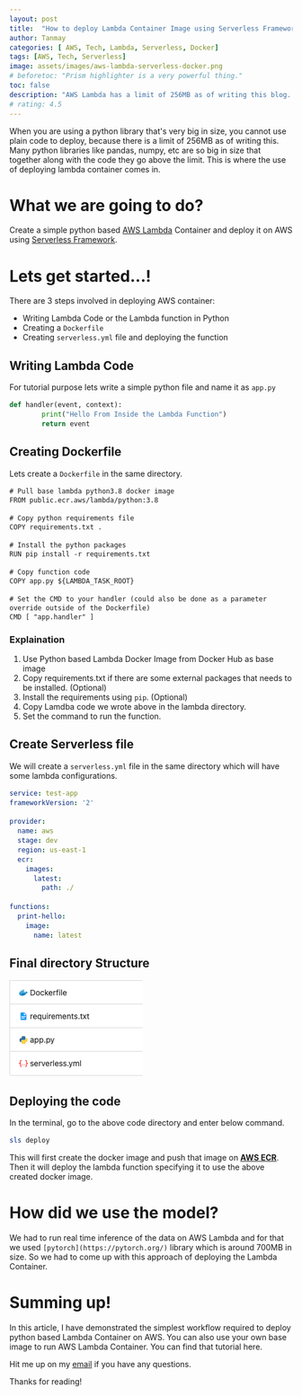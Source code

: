 ```yaml
---
layout: post
title:  "How to deploy Lambda Container Image using Serverless Framework"
author: Tanmay
categories: [ AWS, Tech, Lambda, Serverless, Docker]
tags: [AWS, Tech, Serverless]
image: assets/images/aws-lambda-serverless-docker.png
# beforetoc: "Prism highlighter is a very powerful thing."
toc: false
description: "AWS Lambda has a limit of 256MB as of writing this blog. Many python libraries like pandas, numpy, etc are so big in size that together along with the code they go above the limit. This is where the use of deploying lambda container comes in."
# rating: 4.5
---
```

When you are using a python library that's very big in size, you cannot use plain code to deploy, because there is a limit of 256MB as of writing this. Many python libraries like pandas, numpy, etc are so big in size that together along with the code they go above the limit. This is where the use of deploying lambda container comes in.

# What we are going to do?

Create a simple python based [AWS Lambda](https://aws.amazon.com/lambda/) Container and deploy it on AWS using [Serverless Framework](https://www.serverless.com/).

# Lets get started...!

There are 3 steps involved in deploying AWS container:

- Writing Lambda Code or the Lambda function in Python
- Creating a `Dockerfile`
- Creating `serverless.yml` file and deploying the function

## Writing Lambda Code

For tutorial purpose lets write a simple python file and name it as `app.py`

```python
def handler(event, context):
		print("Hello From Inside the Lambda Function")
		return event
```

## Creating Dockerfile

Lets create a `Dockerfile` in the same directory.

```docker
# Pull base lambda python3.8 docker image
FROM public.ecr.aws/lambda/python:3.8

# Copy python requirements file
COPY requirements.txt .

# Install the python packages
RUN pip install -r requirements.txt

# Copy function code
COPY app.py ${LAMBDA_TASK_ROOT}

# Set the CMD to your handler (could also be done as a parameter override outside of the Dockerfile)
CMD [ "app.handler" ]
```

### Explaination

1. Use Python based Lambda Docker Image from Docker Hub as base image
2. Copy requirements.txt if there are some external packages that needs to be installed. (Optional)
3. Install the requirements using `pip`. (Optional)
4. Copy Lamdba code we wrote above in the lambda directory.
5. Set the command to run the function.

## Create Serverless file

We will create a `serverless.yml` file in the same directory which will have some lambda configurations.

```yaml
service: test-app
frameworkVersion: '2'

provider:
  name: aws
  stage: dev
  region: us-east-1
  ecr:
    images:
      latest:
        path: ./

functions:
  print-hello:
    image:
      name: latest
```

## Final directory Structure

![Dir Structure](../assets/images/dir-structure.png)

## Deploying the code

In the terminal, go to the above code directory and enter below command.

```powershell
sls deploy
```

This will first create the docker image and push that image on **[AWS ECR](https://aws.amazon.com/ecr/)**. Then it will deploy the lambda function specifying it to use the above created docker image.

# How did we use the model?

We had to run real time inference of the data on AWS Lambda and for that we used `[pytorch](https://pytorch.org/)` library which is around 700MB in size. So we had to come up with this approach of deploying the Lambda Container.

# Summing up!

In this article, I have demonstrated the simplest workflow required to deploy python based Lambda Container on AWS. You can also use your own base image to run AWS Lambda Container. You can find that tutorial here.

Hit me up on my [email](mailto:hello@tanmaysinghal.dev) if you have any questions.

Thanks for reading!
